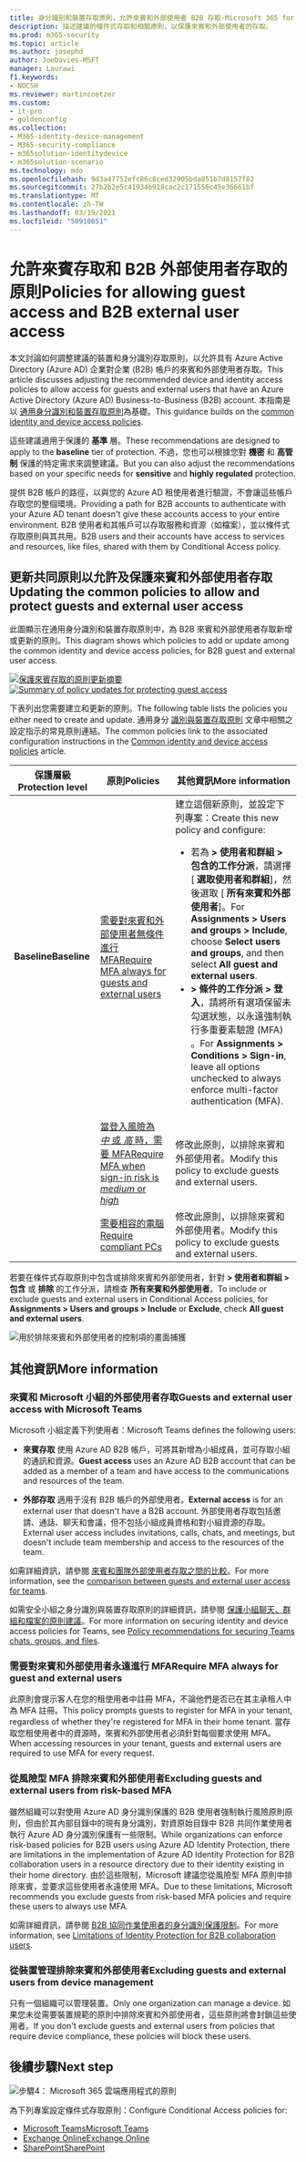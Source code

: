 ```yaml
---
title: 身分識別和裝置存取原則，允許來賓和外部使用者 B2B 存取-Microsoft 365 for enterprise |Microsoft 檔
description: 描述建議的條件式存取和相關原則，以保護來賓和外部使用者的存取。
ms.prod: m365-security
ms.topic: article
ms.author: josephd
author: JoeDavies-MSFT
manager: Laurawi
f1.keywords:
- NOCSH
ms.reviewer: martincoetzer
ms.custom:
- it-pro
- goldenconfig
ms.collection:
- M365-identity-device-management
- M365-security-compliance
- m365solution-identitydevice
- m365solution-scenario
ms.technology: mdo
ms.openlocfilehash: 9d3a47752efc86c8ced32905bda851b7d8157f82
ms.sourcegitcommit: 27b2b2e5c41934b918cac2c171556c45e36661bf
ms.translationtype: MT
ms.contentlocale: zh-TW
ms.lasthandoff: 03/19/2021
ms.locfileid: "50910651"
---
```

# <a name="policies-for-allowing-guest-access-and-b2b-external-user-access"></a><span data-ttu-id="1a662-103">允許來賓存取和 B2B 外部使用者存取的原則</span><span class="sxs-lookup"><span data-stu-id="1a662-103">Policies for allowing guest access and B2B external user access</span></span>

<span data-ttu-id="1a662-104">本文討論如何調整建議的裝置和身分識別存取原則，以允許具有 Azure Active Directory (Azure AD) 企業對企業 (B2B) 帳戶的來賓和外部使用者存取。</span><span class="sxs-lookup"><span data-stu-id="1a662-104">This article discusses adjusting the recommended device and identity access policies to allow access for guests and external users that have an Azure Active Directory (Azure AD) Business-to-Business (B2B) account.</span></span> <span data-ttu-id="1a662-105">本指南是以 [通用身分識別和裝置存取原則](identity-access-policies.md)為基礎。</span><span class="sxs-lookup"><span data-stu-id="1a662-105">This guidance builds on the [common identity and device access policies](identity-access-policies.md).</span></span>

<span data-ttu-id="1a662-106">這些建議適用于保護的 **基準** 層。</span><span class="sxs-lookup"><span data-stu-id="1a662-106">These recommendations are designed to apply to the **baseline** tier of protection.</span></span> <span data-ttu-id="1a662-107">不過，您也可以根據您對 **機密** 和 **高管制** 保護的特定需求來調整建議。</span><span class="sxs-lookup"><span data-stu-id="1a662-107">But you can also adjust the recommendations based on your specific needs for **sensitive** and **highly regulated** protection.</span></span>

<span data-ttu-id="1a662-108">提供 B2B 帳戶的路徑，以與您的 Azure AD 租使用者進行驗證，不會讓這些帳戶存取您的整個環境。</span><span class="sxs-lookup"><span data-stu-id="1a662-108">Providing a path for B2B accounts to authenticate with your Azure AD tenant doesn't give these accounts access to your entire environment.</span></span> <span data-ttu-id="1a662-109">B2B 使用者和其帳戶可以存取服務和資源（如檔案），並以條件式存取原則與其共用。</span><span class="sxs-lookup"><span data-stu-id="1a662-109">B2B users and their accounts have access to services and resources, like files, shared with them by Conditional Access policy.</span></span>

## <a name="updating-the-common-policies-to-allow-and-protect-guests-and-external-user-access"></a><span data-ttu-id="1a662-110">更新共同原則以允許及保護來賓和外部使用者存取</span><span class="sxs-lookup"><span data-stu-id="1a662-110">Updating the common policies to allow and protect guests and external user access</span></span>

<span data-ttu-id="1a662-111">此圖顯示在通用身分識別和裝置存取原則中，為 B2B 來賓和外部使用者存取新增或更新的原則。</span><span class="sxs-lookup"><span data-stu-id="1a662-111">This diagram shows which policies to add or update among the common identity and device access policies, for B2B guest and external user access.</span></span>

<span data-ttu-id="1a662-112">[![保護來賓存取的原則更新摘要](../../media/microsoft-365-policies-configurations/identity-access-ruleset-guest.png)](https://github.com/MicrosoftDocs/microsoft-365-docs/raw/public/microsoft-365/media/microsoft-365-policies-configurations/identity-access-ruleset-guest.png)</span><span class="sxs-lookup"><span data-stu-id="1a662-112">[![Summary of policy updates for protecting guest access](../../media/microsoft-365-policies-configurations/identity-access-ruleset-guest.png)](https://github.com/MicrosoftDocs/microsoft-365-docs/raw/public/microsoft-365/media/microsoft-365-policies-configurations/identity-access-ruleset-guest.png)</span></span>

<span data-ttu-id="1a662-113">下表列出您需要建立和更新的原則。</span><span class="sxs-lookup"><span data-stu-id="1a662-113">The following table lists the policies you either need to create and update.</span></span> <span data-ttu-id="1a662-114">通用身分 [識別與裝置存取原則](identity-access-policies.md) 文章中相關之設定指示的常見原則連結。</span><span class="sxs-lookup"><span data-stu-id="1a662-114">The common policies link to the associated configuration instructions in the [Common identity and device access policies](identity-access-policies.md) article.</span></span>

|<span data-ttu-id="1a662-115">保護層級</span><span class="sxs-lookup"><span data-stu-id="1a662-115">Protection level</span></span>|<span data-ttu-id="1a662-116">原則</span><span class="sxs-lookup"><span data-stu-id="1a662-116">Policies</span></span>|<span data-ttu-id="1a662-117">其他資訊</span><span class="sxs-lookup"><span data-stu-id="1a662-117">More information</span></span>|
|---|---|---|
|<span data-ttu-id="1a662-118">**Baseline**</span><span class="sxs-lookup"><span data-stu-id="1a662-118">**Baseline**</span></span>|[<span data-ttu-id="1a662-119">需要對來賓和外部使用者無條件進行 MFA</span><span class="sxs-lookup"><span data-stu-id="1a662-119">Require MFA always for guests and external users</span></span>](identity-access-policies.md#require-mfa-based-on-sign-in-risk)|<span data-ttu-id="1a662-120">建立這個新原則，並設定下列專案：</span><span class="sxs-lookup"><span data-stu-id="1a662-120">Create this new policy and configure:</span></span> <ul><li><span data-ttu-id="1a662-121">若為 **> 使用者和群組 > 包含的工作分派**，請選擇 [ **選取使用者和群組**]，然後選取 [ **所有來賓和外部使用者**]。</span><span class="sxs-lookup"><span data-stu-id="1a662-121">For **Assignments > Users and groups > Include**, choose **Select users and groups**, and then select **All guest and external users**.</span></span></li><li><span data-ttu-id="1a662-122">**> 條件的工作分派 > 登入**，請將所有選項保留未勾選狀態，以永遠強制執行多重要素驗證 (MFA) 。</span><span class="sxs-lookup"><span data-stu-id="1a662-122">For **Assignments > Conditions > Sign-in**, leave all options unchecked to always enforce multi-factor authentication (MFA).</span></span></li></ul>|
||[<span data-ttu-id="1a662-123">當登入風險為 *中* 或 *高* 時，需要 MFA</span><span class="sxs-lookup"><span data-stu-id="1a662-123">Require MFA when sign-in risk is *medium* or *high*</span></span>](identity-access-policies.md#require-mfa-based-on-sign-in-risk)|<span data-ttu-id="1a662-124">修改此原則，以排除來賓和外部使用者。</span><span class="sxs-lookup"><span data-stu-id="1a662-124">Modify this policy to exclude guests and external users.</span></span>|
||[<span data-ttu-id="1a662-125">需要相容的電腦</span><span class="sxs-lookup"><span data-stu-id="1a662-125">Require compliant PCs</span></span>](identity-access-policies.md#require-compliant-pcs-but-not-compliant-phones-and-tablets)|<span data-ttu-id="1a662-126">修改此原則，以排除來賓和外部使用者。</span><span class="sxs-lookup"><span data-stu-id="1a662-126">Modify this policy to exclude guests and external users.</span></span>|

<span data-ttu-id="1a662-127">若要在條件式存取原則中包含或排除來賓和外部使用者，針對 **> 使用者和群組 > 包含** 或 **排除** 的工作分派，請檢查 **所有來賓和外部使用者**。</span><span class="sxs-lookup"><span data-stu-id="1a662-127">To include or exclude guests and external users in Conditional Access policies, for **Assignments > Users and groups > Include** or **Exclude**, check **All guest and external users**.</span></span>

![用於排除來賓和外部使用者的控制項的畫面捕獲](../../media/microsoft-365-policies-configurations/identity-access-exclude-guests-ui.png)

## <a name="more-information"></a><span data-ttu-id="1a662-129">其他資訊</span><span class="sxs-lookup"><span data-stu-id="1a662-129">More information</span></span>

### <a name="guests-and-external-user-access-with-microsoft-teams"></a><span data-ttu-id="1a662-130">來賓和 Microsoft 小組的外部使用者存取</span><span class="sxs-lookup"><span data-stu-id="1a662-130">Guests and external user access with Microsoft Teams</span></span>

<span data-ttu-id="1a662-131">Microsoft 小組定義下列使用者：</span><span class="sxs-lookup"><span data-stu-id="1a662-131">Microsoft Teams defines the following users:</span></span>

- <span data-ttu-id="1a662-132">**來賓存取** 使用 Azure AD B2B 帳戶，可將其新增為小組成員，並可存取小組的通訊和資源。</span><span class="sxs-lookup"><span data-stu-id="1a662-132">**Guest access** uses an Azure AD B2B account that can be added as a member of a team and have access to the communications and resources of the team.</span></span>

- <span data-ttu-id="1a662-133">**外部存取** 適用于沒有 B2B 帳戶的外部使用者。</span><span class="sxs-lookup"><span data-stu-id="1a662-133">**External access** is for an external user that doesn't have a B2B account.</span></span> <span data-ttu-id="1a662-134">外部使用者存取包括邀請、通話、聊天和會議，但不包括小組成員資格和對小組資源的存取。</span><span class="sxs-lookup"><span data-stu-id="1a662-134">External user access includes invitations, calls, chats, and meetings, but doesn't include team membership and access to the resources of the team.</span></span>

<span data-ttu-id="1a662-135">如需詳細資訊，請參閱 [來賓和團隊外部使用者存取之間的比較](/microsoftteams/communicate-with-users-from-other-organizations#compare-external-and-guest-access)。</span><span class="sxs-lookup"><span data-stu-id="1a662-135">For more information, see the [comparison between guests and external user access for teams](/microsoftteams/communicate-with-users-from-other-organizations#compare-external-and-guest-access).</span></span>

<span data-ttu-id="1a662-136">如需安全小組之身分識別與裝置存取原則的詳細資訊，請參閱 [保護小組聊天、群組和檔案的原則建議](teams-access-policies.md)。</span><span class="sxs-lookup"><span data-stu-id="1a662-136">For more information on securing identity and device access policies for Teams, see [Policy recommendations for securing Teams chats, groups, and files](teams-access-policies.md).</span></span>

### <a name="require-mfa-always-for-guest-and-external-users"></a><span data-ttu-id="1a662-137">需要對來賓和外部使用者永遠進行 MFA</span><span class="sxs-lookup"><span data-stu-id="1a662-137">Require MFA always for guest and external users</span></span>

<span data-ttu-id="1a662-138">此原則會提示客人在您的租使用者中註冊 MFA，不論他們是否已在其主承租人中為 MFA 註冊。</span><span class="sxs-lookup"><span data-stu-id="1a662-138">This policy prompts guests to register for MFA in your tenant, regardless of whether they're registered for MFA in their home tenant.</span></span> <span data-ttu-id="1a662-139">當存取您租使用者中的資源時，來賓和外部使用者必須針對每個要求使用 MFA。</span><span class="sxs-lookup"><span data-stu-id="1a662-139">When accessing resources in your tenant, guests and external users are required to use MFA for every request.</span></span>

### <a name="excluding-guests-and-external-users-from-risk-based-mfa"></a><span data-ttu-id="1a662-140">從風險型 MFA 排除來賓和外部使用者</span><span class="sxs-lookup"><span data-stu-id="1a662-140">Excluding guests and external users from risk-based MFA</span></span>

<span data-ttu-id="1a662-141">雖然組織可以對使用 Azure AD 身分識別保護的 B2B 使用者強制執行風險原則原則，但由於其內部目錄中的現有身分識別，對資原始目錄中 B2B 共同作業使用者執行 Azure AD 身分識別保護有一些限制。</span><span class="sxs-lookup"><span data-stu-id="1a662-141">While organizations can enforce risk-based policies for B2B users using Azure AD Identity Protection, there are limitations in the implementation of Azure AD Identity Protection for B2B collaboration users in a resource directory due to their identity existing in their home directory.</span></span> <span data-ttu-id="1a662-142">由於這些限制，Microsoft 建議您從風險型 MFA 原則中排除來賓，並要求這些使用者永遠使用 MFA。</span><span class="sxs-lookup"><span data-stu-id="1a662-142">Due to these limitations, Microsoft recommends you exclude guests from risk-based MFA policies and require these users to always use MFA.</span></span>

<span data-ttu-id="1a662-143">如需詳細資訊，請參閱 [B2B 協同作業使用者的身分識別保護限制](/azure/active-directory/identity-protection/concept-identity-protection-b2b#limitations-of-identity-protection-for-b2b-collaboration-users)。</span><span class="sxs-lookup"><span data-stu-id="1a662-143">For more information, see [Limitations of Identity Protection for B2B collaboration users](/azure/active-directory/identity-protection/concept-identity-protection-b2b#limitations-of-identity-protection-for-b2b-collaboration-users).</span></span>

### <a name="excluding-guests-and-external-users-from-device-management"></a><span data-ttu-id="1a662-144">從裝置管理排除來賓和外部使用者</span><span class="sxs-lookup"><span data-stu-id="1a662-144">Excluding guests and external users from device management</span></span>

<span data-ttu-id="1a662-145">只有一個組織可以管理裝置。</span><span class="sxs-lookup"><span data-stu-id="1a662-145">Only one organization can manage a device.</span></span> <span data-ttu-id="1a662-146">如果您未從需要裝置規範的原則中排除來賓和外部使用者，這些原則將會封鎖這些使用者。</span><span class="sxs-lookup"><span data-stu-id="1a662-146">If you don't exclude guests and external users from policies that require device compliance, these policies will block these users.</span></span>

## <a name="next-step"></a><span data-ttu-id="1a662-147">後續步驟</span><span class="sxs-lookup"><span data-stu-id="1a662-147">Next step</span></span>

![步驟4： Microsoft 365 雲端應用程式的原則](../../media/microsoft-365-policies-configurations/identity-device-access-steps-next-step-4.png)

<span data-ttu-id="1a662-149">為下列專案設定條件式存取原則：</span><span class="sxs-lookup"><span data-stu-id="1a662-149">Configure Conditional Access policies for:</span></span>

- [<span data-ttu-id="1a662-150">Microsoft Teams</span><span class="sxs-lookup"><span data-stu-id="1a662-150">Microsoft Teams</span></span>](teams-access-policies.md)
- [<span data-ttu-id="1a662-151">Exchange Online</span><span class="sxs-lookup"><span data-stu-id="1a662-151">Exchange Online</span></span>](secure-email-recommended-policies.md)
- [<span data-ttu-id="1a662-152">SharePoint</span><span class="sxs-lookup"><span data-stu-id="1a662-152">SharePoint</span></span>](sharepoint-file-access-policies.md)